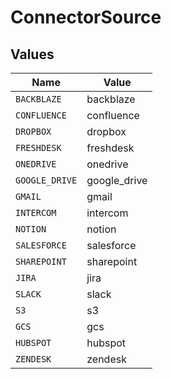 # ConnectorSource


## Values

| Name           | Value          |
| -------------- | -------------- |
| `BACKBLAZE`    | backblaze      |
| `CONFLUENCE`   | confluence     |
| `DROPBOX`      | dropbox        |
| `FRESHDESK`    | freshdesk      |
| `ONEDRIVE`     | onedrive       |
| `GOOGLE_DRIVE` | google_drive   |
| `GMAIL`        | gmail          |
| `INTERCOM`     | intercom       |
| `NOTION`       | notion         |
| `SALESFORCE`   | salesforce     |
| `SHAREPOINT`   | sharepoint     |
| `JIRA`         | jira           |
| `SLACK`        | slack          |
| `S3`           | s3             |
| `GCS`          | gcs            |
| `HUBSPOT`      | hubspot        |
| `ZENDESK`      | zendesk        |
